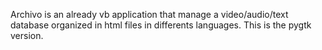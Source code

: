 Archivo is an already vb application
that manage a video/audio/text database
organized in html files in differents languages.
This is the pygtk version.
